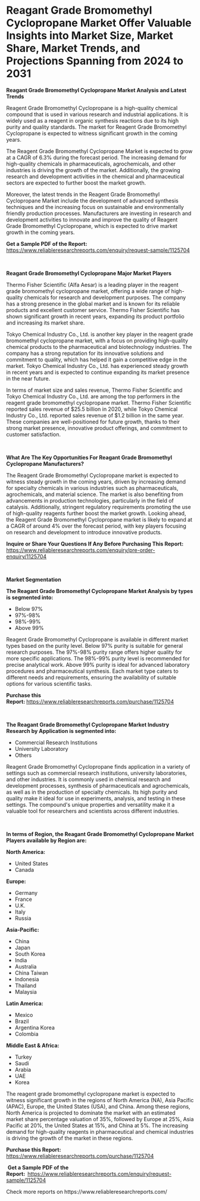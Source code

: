 <p><h1>Reagant Grade Bromomethyl Cyclopropane Market Offer Valuable Insights into Market Size, Market Share, Market Trends, and Projections Spanning from 2024 to 2031</h1></p><p><strong>Reagant Grade Bromomethyl Cyclopropane Market Analysis and Latest Trends</strong></p>
<p><p>Reagent Grade Bromomethyl Cyclopropane is a high-quality chemical compound that is used in various research and industrial applications. It is widely used as a reagent in organic synthesis reactions due to its high purity and quality standards. The market for Reagent Grade Bromomethyl Cyclopropane is expected to witness significant growth in the coming years.</p><p>The Reagent Grade Bromomethyl Cyclopropane Market is expected to grow at a CAGR of 6.3% during the forecast period. The increasing demand for high-quality chemicals in pharmaceuticals, agrochemicals, and other industries is driving the growth of the market. Additionally, the growing research and development activities in the chemical and pharmaceutical sectors are expected to further boost the market growth.</p><p>Moreover, the latest trends in the Reagent Grade Bromomethyl Cyclopropane Market include the development of advanced synthesis techniques and the increasing focus on sustainable and environmentally friendly production processes. Manufacturers are investing in research and development activities to innovate and improve the quality of Reagent Grade Bromomethyl Cyclopropane, which is expected to drive market growth in the coming years.</p></p>
<p><strong>Get a Sample PDF of the Report:&nbsp;</strong> <a href="https://www.reliableresearchreports.com/enquiry/request-sample/1125704">https://www.reliableresearchreports.com/enquiry/request-sample/1125704</a></p>
<p>&nbsp;</p>
<p><strong>Reagant Grade Bromomethyl Cyclopropane Major Market Players</strong></p>
<p><p>Thermo Fisher Scientific (Alfa Aesar) is a leading player in the reagent grade bromomethyl cyclopropane market, offering a wide range of high-quality chemicals for research and development purposes. The company has a strong presence in the global market and is known for its reliable products and excellent customer service. Thermo Fisher Scientific has shown significant growth in recent years, expanding its product portfolio and increasing its market share.</p><p>Tokyo Chemical Industry Co., Ltd. is another key player in the reagent grade bromomethyl cyclopropane market, with a focus on providing high-quality chemical products to the pharmaceutical and biotechnology industries. The company has a strong reputation for its innovative solutions and commitment to quality, which has helped it gain a competitive edge in the market. Tokyo Chemical Industry Co., Ltd. has experienced steady growth in recent years and is expected to continue expanding its market presence in the near future.</p><p>In terms of market size and sales revenue, Thermo Fisher Scientific and Tokyo Chemical Industry Co., Ltd. are among the top performers in the reagent grade bromomethyl cyclopropane market. Thermo Fisher Scientific reported sales revenue of $25.5 billion in 2020, while Tokyo Chemical Industry Co., Ltd. reported sales revenue of $1.2 billion in the same year. These companies are well-positioned for future growth, thanks to their strong market presence, innovative product offerings, and commitment to customer satisfaction.</p></p>
<p>&nbsp;</p>
<p><strong>What Are The Key Opportunities For Reagant Grade Bromomethyl Cyclopropane Manufacturers?</strong></p>
<p><p>The Reagent Grade Bromomethyl Cyclopropane market is expected to witness steady growth in the coming years, driven by increasing demand for specialty chemicals in various industries such as pharmaceuticals, agrochemicals, and material science. The market is also benefiting from advancements in production technologies, particularly in the field of catalysis. Additionally, stringent regulatory requirements promoting the use of high-quality reagents further boost the market growth. Looking ahead, the Reagent Grade Bromomethyl Cyclopropane market is likely to expand at a CAGR of around 4% over the forecast period, with key players focusing on research and development to introduce innovative products.</p></p>
<p><strong>Inquire or Share Your Questions If Any Before Purchasing This Report:</strong> <a href="https://www.reliableresearchreports.com/enquiry/pre-order-enquiry/1125704">https://www.reliableresearchreports.com/enquiry/pre-order-enquiry/1125704</a></p>
<p>&nbsp;</p>
<p><strong>Market Segmentation</strong></p>
<p><strong>The Reagant Grade Bromomethyl Cyclopropane Market Analysis by types is segmented into:</strong></p>
<p><ul><li>Below 97%</li><li>97%-98%</li><li>98%-99%</li><li>Above 99%</li></ul></p>
<p><p>Reagent Grade Bromomethyl Cyclopropane is available in different market types based on the purity level. Below 97% purity is suitable for general research purposes. The 97%-98% purity range offers higher quality for more specific applications. The 98%-99% purity level is recommended for precise analytical work. Above 99% purity is ideal for advanced laboratory procedures and pharmaceutical synthesis. Each market type caters to different needs and requirements, ensuring the availability of suitable options for various scientific tasks.</p></p>
<p><strong>Purchase this Report:&nbsp;</strong><a href="https://www.reliableresearchreports.com/purchase/1125704">https://www.reliableresearchreports.com/purchase/1125704</a></p>
<p>&nbsp;</p>
<p><strong>The Reagant Grade Bromomethyl Cyclopropane Market Industry Research by Application is segmented into:</strong></p>
<p><ul><li>Commercial Research Institutions</li><li>University Laboratory</li><li>Others</li></ul></p>
<p><p>Reagent Grade Bromomethyl Cyclopropane finds application in a variety of settings such as commercial research institutions, university laboratories, and other industries. It is commonly used in chemical research and development processes, synthesis of pharmaceuticals and agrochemicals, as well as in the production of specialty chemicals. Its high purity and quality make it ideal for use in experiments, analysis, and testing in these settings. The compound's unique properties and versatility make it a valuable tool for researchers and scientists across different industries.</p></p>
<p>&nbsp;</p>
<p><strong>In terms of Region, the Reagant Grade Bromomethyl Cyclopropane Market Players available by Region are:</strong></p>
<p>
    <p> <strong> North America: </strong>
        <ul>
            <li>United States</li>
            <li>Canada</li>
        </ul>
        </p> 
    <p> <strong> Europe: </strong>
        <ul>
            <li>Germany</li>
            <li>France</li>
            <li>U.K.</li>
            <li>Italy</li>
            <li>Russia</li>
        </ul>
        </p> 
    <p> <strong> Asia-Pacific: </strong>
        <ul>
            <li>China</li>
            <li>Japan</li>
            <li>South Korea</li>
            <li>India</li>
            <li>Australia</li>
            <li>China Taiwan</li>
            <li>Indonesia</li>
            <li>Thailand</li>
            <li>Malaysia</li>
        </ul>
        </p> 
    <p> <strong> Latin America: </strong>
        <ul>
            <li>Mexico</li>
            <li>Brazil</li>
            <li>Argentina Korea</li>
            <li>Colombia</li>
        </ul>
        </p> 
    <p> <strong> Middle East & Africa: </strong>
        <ul>
            <li>Turkey</li>
            <li>Saudi</li>
            <li>Arabia</li>
            <li>UAE</li>
            <li>Korea</li>
        </ul>
    </p>
    </p>
<p><p>The reagent grade bromomethyl cyclopropane market is expected to witness significant growth in the regions of North America (NA), Asia Pacific (APAC), Europe, the United States (USA), and China. Among these regions, North America is projected to dominate the market with an estimated market share percentage valuation of 35%, followed by Europe at 25%, Asia Pacific at 20%, the United States at 15%, and China at 5%. The increasing demand for high-quality reagents in pharmaceutical and chemical industries is driving the growth of the market in these regions.</p></p>
<p><strong>Purchase this Report: </strong><a href="https://www.reliableresearchreports.com/purchase/1125704">https://www.reliableresearchreports.com/purchase/1125704</a></p>
<p>&nbsp;<strong>Get a Sample PDF of the Report:&nbsp;&nbsp;</strong><a href="https://www.reliableresearchreports.com/enquiry/request-sample/1125704">https://www.reliableresearchreports.com/enquiry/request-sample/1125704</a></p>
<p><strong></strong></p>
<p>Check more reports on https://www.reliableresearchreports.com/</p>